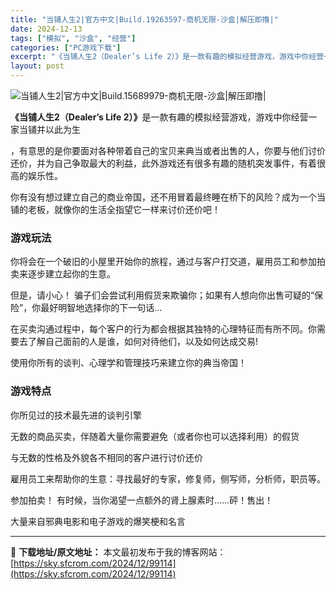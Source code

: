 ```yaml
---
title: "当铺人生2|官方中文|Build.19263597-商机无限-沙盒|解压即撸|"
date: 2024-12-13
tags: ["模拟", "沙盒", "经营"]
categories: ["PC游戏下载"]
excerpt: "《当铺人生2（Dealer’s Life 2）》是一款有趣的模拟经营游戏，游戏中你经营一家当铺并以此为生 ，有意思的是你要面对各种带着自己的宝贝来典当或者出售的人，你要与他们讨价还价，并为自己争取最大的利益，此外游戏还有很多有趣的随机突发事件，有着很高的娱乐性。 你有没有想过建立自己的商业帝国，还不&hellip;"
layout: post
---
```


<img class="aligncenter" src="https://sky.sfcrom.com/wp-content/uploads/2024/12/20241213_675bdd1947400.webp" alt="当铺人生2|官方中文|Build.15689979-商机无限-沙盒|解压即撸|" />

<strong>《当铺人生2（Dealer’s Life 2）》</strong>是一款有趣的模拟经营游戏，游戏中你经营一家当铺并以此为生

，有意思的是你要面对各种带着自己的宝贝来典当或者出售的人，你要与他们讨价还价，并为自己争取最大的利益，此外游戏还有很多有趣的随机突发事件，有着很高的娱乐性。

你有没有想过建立自己的商业帝国，还不用冒着最终睡在桥下的风险？成为一个当铺的老板，就像你的生活全指望它一样来讨价还价吧！
<h3>游戏玩法</h3>
你将会在一个破旧的小屋里开始你的旅程，通过与客户打交道，雇用员工和参加拍卖来逐步建立起你的生意。

但是，请小心！ 骗子们会尝试利用假货来欺骗你；如果有人想向你出售可疑的“保险”，你最好明智地选择你的下一句话…

在买卖沟通过程中，每个客户的行为都会根据其独特的心理特征而有所不同。你需要去了解自己面前的人是谁，如何对待他们，以及如何达成交易!

使用你所有的谈判、心理学和管理技巧来建立你的典当帝国！
<h3>游戏特点</h3>
你所见过的技术最先进的谈判引擎

无数的商品买卖，伴随着大量你需要避免（或者你也可以选择利用）的假货

与无数的性格及外貌各不相同的客户进行讨价还价

雇用员工来帮助你的生意：寻找最好的专家，修复师，侧写师，分析师，职员等。

参加拍卖！ 有时候，当你渴望一点额外的肾上腺素时……砰！售出！

大量来自邪典电影和电子游戏的爆笑梗和名言

---
📖 **下载地址/原文地址：** 本文最初发布于我的博客网站：[https://sky.sfcrom.com/2024/12/99114](https://sky.sfcrom.com/2024/12/99114)

